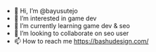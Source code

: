 - 👋 Hi, I’m @bayusutejo
- 👀 I’m interested in game dev
- 🌱 I’m currently learning game dev & seo
- 💞️ I’m looking to collaborate on seo user
- 📫 How to reach me https://bashudesign.com/

<!---
bayusutejo/bayusutejo is a ✨ special ✨ repository because its `README.md` (this file) appears on your GitHub profile.
You can click the Preview link to take a look at your changes.
--->
